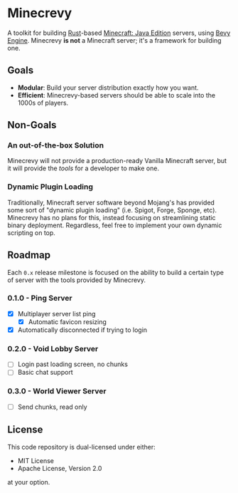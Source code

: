 # Minecrevy

A toolkit for building [Rust](https://www.rust-lang.org/)-based
[Minecraft: Java Edition](https://www.minecraft.net/en-us) servers,
using [Bevy Engine](https://bevyengine.org/).
Minecrevy **is not** a Minecraft server; it's a framework for building one.

## Goals

- **Modular**: Build your server distribution exactly how you want.
- **Efficient**: Minecrevy-based servers should be able to scale into the 1000s of players.

## Non-Goals

### An out-of-the-box Solution

Minecrevy will not provide a production-ready Vanilla Minecraft server, but it
will provide the *tools* for a developer to make one.

### Dynamic Plugin Loading

Traditionally, Minecraft server software beyond Mojang's has provided some sort
of "dynamic plugin loading" (i.e. Spigot, Forge, Sponge, etc). Minecrevy has no
plans for this, instead focusing on streamlining static binary deployment.
Regardless, feel free to implement your own dynamic scripting on top.

## Roadmap

Each `0.x` release milestone is focused on the ability to build a certain type
of server with the tools provided by Minecrevy.

### 0.1.0 - Ping Server

- [x] Multiplayer server list ping
    - [x] Automatic favicon resizing
- [x] Automatically disconnected if trying to login

### 0.2.0 - Void Lobby Server

- [ ] Login past loading screen, no chunks
- [ ] Basic chat support

### 0.3.0 - World Viewer Server

- [ ] Send chunks, read only

## License

This code repository is dual-licensed under either:

- MIT License
- Apache License, Version 2.0

at your option.
